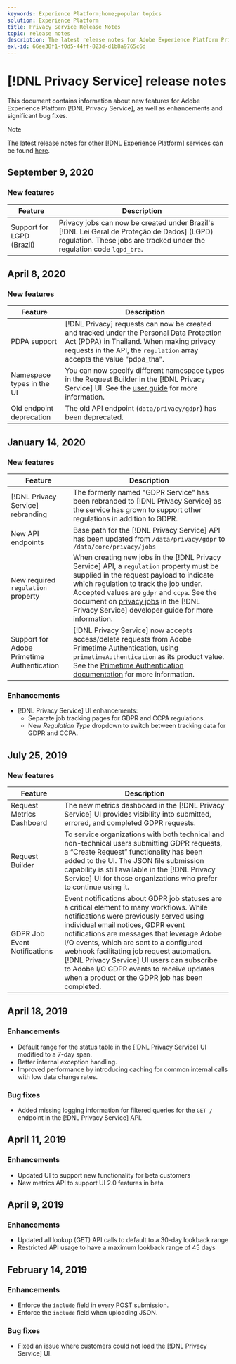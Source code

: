 ```yaml
---
keywords: Experience Platform;home;popular topics
solution: Experience Platform
title: Privacy Service Release Notes
topic: release notes
description: The latest release notes for Adobe Experience Platform Privacy Service.
exl-id: 66ee38f1-f0d5-44ff-823d-d1b8a9765c6d
---
```

# [!DNL Privacy Service] release notes

This document contains information about new features for Adobe Experience Platform [!DNL Privacy Service], as well as enhancements and significant bug fixes.

>[!NOTE]
>
>The latest release notes for other [!DNL Experience Platform] services can be found [here](../release-notes/latest/latest.md).

## September 9, 2020

### New features

| Feature | Description |
| --- | --- |
| Support for LGPD (Brazil) | Privacy jobs can now be created under Brazil's [!DNL Lei Geral de Proteção de Dados] (LGPD) regulation. These jobs are tracked under the regulation code `lgpd_bra`. |

## April 8, 2020

### New features

| Feature | Description |
| --- | --- |
| PDPA support | [!DNL Privacy] requests can now be created and tracked under the Personal Data Protection Act (PDPA) in Thailand. When making privacy requests in the API, the `regulation` array accepts the value "pdpa_tha". |
| Namespace types in the UI | You can now specify different namespace types in the Request Builder in the [!DNL Privacy Service] UI. See the [user guide](ui/user-guide.md) for more information. |
| Old endpoint deprecation | The old API endpoint (`data/privacy/gdpr`) has been deprecated. |

## January 14, 2020

### New features

| Feature | Description |
| --- | --- |
| [!DNL Privacy Service] rebranding | The formerly named "GDPR Service" has been rebranded to [!DNL Privacy Service] as the service has grown to support other regulations in addition to GDPR. |
| New API endpoints | Base path for the [!DNL Privacy Service] API has been updated from `/data/privacy/gdpr` to `/data/core/privacy/jobs` |
| New required `regulation` property | When creating new jobs in the [!DNL Privacy Service] API, a `regulation` property must be supplied in the request payload to indicate which regulation to track the job under. Accepted values are `gdpr` and `ccpa`. See the document on [privacy jobs](api/privacy-jobs.md) in the [!DNL Privacy Service] developer guide for more information. |
| Support for Adobe Primetime Authentication | [!DNL Privacy Service] now accepts access/delete requests from Adobe Primetime Authentication, using `primetimeAuthentication` as its product value. See the [Primetime Authentication documentation](http://tve.helpdocsonline.com/how-to-make-a-privacy-request) for more information. |

### Enhancements

* [!DNL Privacy Service] UI enhancements:
    * Separate job tracking pages for GDPR and CCPA regulations.
    * New *Regulation Type* dropdown to switch between tracking data for GDPR and CCPA.

## July 25, 2019

### New features

| Feature | Description |
| --- | --- |
| Request Metrics Dashboard | The new metrics dashboard in the [!DNL Privacy Service] UI provides visibility into submitted, errored, and completed GDPR requests.  |
| Request Builder | To service organizations with both technical and non-technical users submitting GDPR requests, a “Create Request” functionality has been added to the UI. The JSON file submission capability is still available in the [!DNL Privacy Service] UI for those organizations who prefer to continue using it. |
| GDPR Job Event Notifications | Event notifications about GDPR job statuses are a critical element to many workflows. While notifications were previously served using individual email notices, GDPR event notifications are messages that leverage Adobe I/O events, which are sent to a configured webhook facilitating job request automation. [!DNL Privacy Service] UI users can subscribe to Adobe I/O GDPR events to receive updates when a product or the GDPR job has been completed. |

## April 18, 2019

### Enhancements

* Default range for the status table in the [!DNL Privacy Service] UI modified to a 7-day span.
* Better internal exception handling.
* Improved performance by introducing caching for common internal calls with low data change rates.

### Bug fixes

* Added missing logging information for filtered queries for the `GET /` endpoint in the [!DNL Privacy Service] API.

## April 11, 2019

### Enhancements

* Updated UI to support new functionality for beta customers
* New metrics API to support UI 2.0 features in beta

## April 9, 2019

### Enhancements

* Updated all lookup (GET) API calls to default to a 30-day lookback range
* Restricted API usage to have a maximum lookback range of 45 days

## February 14, 2019

### Enhancements

* Enforce the `include` field in every POST submission.
* Enforce the `include` field when uploading JSON.

### Bug fixes

* Fixed an issue where customers could not load the [!DNL Privacy Service] UI.
